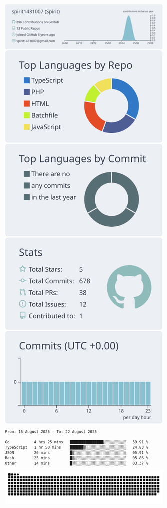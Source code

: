 [![](https://raw.githubusercontent.com/spirit1431007/spirit1431007/master/profile-summary-card-output/nord_bright/0-profile-details.svg)](https://git.io/spiritx)
[![](https://raw.githubusercontent.com/spirit1431007/spirit1431007/master/profile-summary-card-output/nord_bright/1-repos-per-language.svg)](https://git.io/spiritx) [![](https://raw.githubusercontent.com/spirit1431007/spirit1431007/master/profile-summary-card-output/nord_bright/2-most-commit-language.svg)](https://git.io/spiritx)
[![](https://raw.githubusercontent.com/spirit1431007/spirit1431007/master/profile-summary-card-output/nord_bright/3-stats.svg)](https://git.io/spiritx) [![](https://raw.githubusercontent.com/spirit1431007/spirit1431007/master/profile-summary-card-output/nord_bright/4-productive-time.svg)](https://git.io/spiritx)

<!--START_SECTION:waka-->

```txt
From: 15 August 2025 - To: 22 August 2025

Go           4 hrs 25 mins   ███████████████░░░░░░░░░░   59.91 %
TypeScript   1 hr 50 mins    ██████▒░░░░░░░░░░░░░░░░░░   24.83 %
JSON         26 mins         █▒░░░░░░░░░░░░░░░░░░░░░░░   05.91 %
Bash         25 mins         █▒░░░░░░░░░░░░░░░░░░░░░░░   05.86 %
Other        14 mins         █░░░░░░░░░░░░░░░░░░░░░░░░   03.37 %
```

<!--END_SECTION:waka-->

![contribution](https://github.com/spirit1431007/spirit1431007/blob/output/github-contribution-grid-snake.svg)
